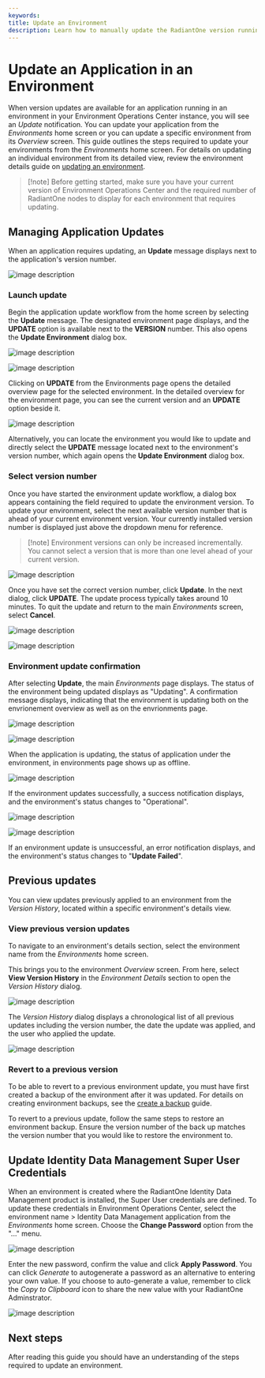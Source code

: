 ```yaml
---
keywords:
title: Update an Environment
description: Learn how to manually update the RadiantOne version running in an environment.
---
```

# Update an Application in an Environment

When version updates are available for an application running in an environment in your Environment Operations Center instance, you will see an *Update* notification. You can update your application from the *Environments* home screen or you can update a specific environment from its *Overview* screen. This guide outlines the steps required to update your environments from the *Environments* home screen. For details on updating an individual environment from its detailed view, review the environment details guide on [updating an environment](../environment-details/update-environment.md).

> [!note] Before getting started, make sure you have your current version of Environment Operations Center and the required number of RadiantOne nodes to display for each environment that requires updating.

## Managing Application Updates

When an application requires updating, an **Update** message displays next to the application's version number.

![image description](Media/update-alert.png)

### Launch update

Begin the application update workflow from the home screen by selecting the **Update** message. The designated environment page displays, and the **UPDATE** option is available next to the **VERSION** number. This also opens the **Update Environment** dialog box.

![image description](Media/update-alert.png)

![image description](Media/select-update.png)

Clicking on **UPDATE** from the Environments page opens the detailed overview page for the selected environment.
In the detailed overview for the environment page, you can see the current version and an **UPDATE** option beside it.

![image description](Media/update-env-dialog.png)

Alternatively, you can locate the environment you would like to update and directly select the **UPDATE** message located next to the environment's version number, which again opens the **Update Environment** dialog box.

### Select version number

Once you have started the environment update workflow, a dialog box appears containing the field required to update the environment version. To update your environment, select the next available version number that is ahead of your current environment version. Your currently installed version number is displayed just above the dropdown menu for reference.

> [!note] Environment versions can only be increased incrementally. You cannot select a version that is more than one level ahead of your current version.

![image description](Media/select-version.png)

Once you have set the correct version number, click **Update**. In the next dialog, click **UPDATE**.  The update process typically takes around 10 minutes. To quit the update and return to the main *Environments* screen, select **Cancel**.

![image description](Media/update.png)

![image description](Media/confirm-update.png)

### Environment update confirmation

After selecting **Update**, the main *Environments* page displays. The status of the environment being updated displays as "Updating". A confirmation message displays, indicating that the environment is updating both on the envrionement overview as well as on the envrionments page.

![image description](Media/updating.png)

![image description](Media/updating-env-message.png)

When the application is updating, the status of application under the environment, in environments page shows up as offline.

![image description](Media/offline-when-updating.png)

If the environment updates successfully, a success notification displays, and the environment's status changes to "Operational".

![image description](Media/update-success.png)

![image description](Media/update-success-operational.png)

If an environment update is unsuccessful, an error notification displays, and the environment's status changes to "**Update Failed**".

## Previous updates

You can view updates previously applied to an environment from the *Version History*, located within a specific environment's details view.

### View previous version updates

To navigate to an environment's details section, select the environment name from the *Environments* home screen.

This brings you to the environment *Overview* screen. From here, select **View Version History** in the *Environment Details* section to open the *Version History* dialog.

![image description](Media/view-version-history.png)

The *Version History* dialog displays a chronological list of all previous updates including the version number, the date the update was applied, and the user who applied the update.

![image description](Media/version-history.png)

### Revert to a previous version

To be able to revert to a previous environment update, you must have first created a backup of the environment after it was updated. For details on creating environment backups, see the [create a backup](../backup-and-restore/create-backup.md) guide.

To revert to a previous update, follow the same steps to restore an environment backup. Ensure the version number of the back up matches the version number that you would like to restore the environment to.

## Update Identity Data Management Super User Credentials

When an environment is created where the RadiantOne Identity Data Management product is installed, the Super User credentials are defined.  To update these credentials in Environment Operations Center,  select the environment name > Identity Data Management application from the *Environments* home screen.
Choose the **Change Password** option from the "..." menu.

![image description](Media/change-password-option.jpg)

Enter the new password, confirm the value and click **Apply Password**. You can click *Generate* to autogenerate a password as an alternative to entering your own value. If you choose to auto-generate a value, remember to click the *Copy to Clipboard* icon to share the new value with your RadiantOne Adminstrator.

![image description](Media/change-password.jpg)

## Next steps

After reading this guide you should have an understanding of the steps required to update an environment.










